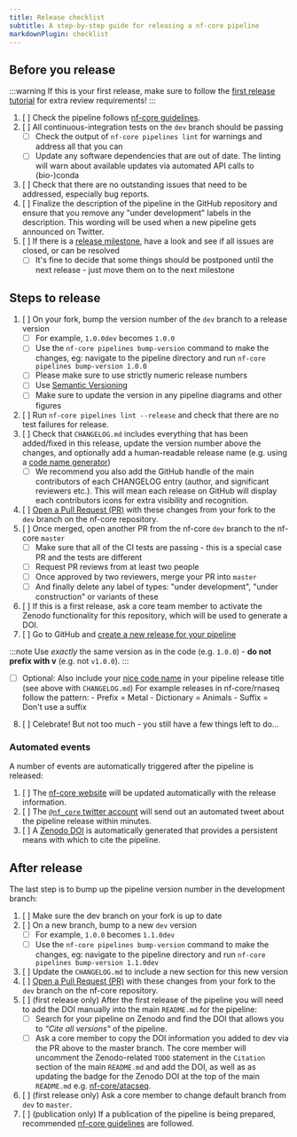 ```yaml
---
title: Release checklist
subtitle: A step-by-step guide for releasing a nf-core pipeline
markdownPlugin: checklist
---
```


## Before you release

:::warning
If this is your first release, make sure to follow the [first release tutorial](/docs/tutorials/adding_a_pipeline/first_release) for extra review requirements!
:::

1. [ ] Check the pipeline follows [nf-core guidelines](/docs/guidelines/pipelines/overview).
2. [ ] All continuous-integration tests on the `dev` branch should be passing
   - [ ] Check the output of `nf-core pipelines lint` for warnings and address all that you can
   - [ ] Update any software dependencies that are out of date.
         The linting will warn about available updates via automated API calls to (bio-)conda
3. [ ] Check that there are no outstanding issues that need to be addressed, especially bug reports.
4. [ ] Finalize the description of the pipeline in the GitHub repository and ensure that you remove any "under development" labels in the description. This wording will be used when a new pipeline gets announced on Twitter.
5. [ ] If there is a [release milestone](https://help.github.com/en/github/managing-your-work-on-github/about-milestones),
       have a look and see if all issues are closed, or can be resolved
   - [ ] It's fine to decide that some things should be postponed until the next release - just move them on to the next milestone

## Steps to release

1. [ ] On your fork, bump the version number of the `dev` branch to a release version
   - [ ] For example, `1.0.0dev` becomes `1.0.0`
   - [ ] Use the `nf-core pipelines bump-version` command to make the changes, eg: navigate to the pipeline directory and run `nf-core pipelines bump-version 1.0.0`
   - [ ] Please make sure to use strictly numeric release numbers
   - [ ] Use [Semantic Versioning](https://semver.org/)
   - [ ] Make sure to update the version in any pipeline diagrams and other figures
2. [ ] Run `nf-core pipelines lint --release` and check that there are no test failures for release.
3. [ ] Check that `CHANGELOG.md` includes everything that has been added/fixed in this release, update the version number above the changes, and optionally add a human-readable release name (e.g. using a [code name generator](http://www.codenamegenerator.com/))
   - [ ] We recommend you also add the GitHub handle of the main contributors of each CHANGELOG entry (author, and significant reviewers etc.). This will mean each release on GitHub will display each contributors icons for extra visibility and recognition.
4. [ ] [Open a Pull Request (PR)](https://help.github.com/en/articles/creating-a-pull-request) with these changes from your fork to the `dev` branch on the nf-core repository.
5. [ ] Once merged, open another PR from the nf-core `dev` branch to the nf-core `master`
   - [ ] Make sure that all of the CI tests are passing - this is a special case PR and the tests are different
   - [ ] Request PR reviews from at least two people
   - [ ] Once approved by two reviewers, merge your PR into `master`
   - [ ] And finally delete any label of types: "under development", "under construction" or variants of these
6. [ ] If this is a first release, ask a core team member to activate the Zenodo functionality for this repository, which will be used to generate a DOI.
7. [ ] Go to GitHub and [create a new release for your pipeline](https://help.github.com/en/articles/creating-releases)

:::note
Use _exactly_ the same version as in the code (e.g. `1.0.0`) - **do not prefix with v** (e.g. not `v1.0.0`).
:::
   - [ ] Optional: Also include your [nice code name](http://www.codenamegenerator.com/) in your pipeline release title (see above with `CHANGELOG.md`)
         For example releases in nf-core/rnaseq follow the pattern: - Prefix = Metal - Dictionary = Animals - Suffix = Don't use a suffix
8. [ ] Celebrate! But not too much - you still have a few things left to do...

### Automated events

A number of events are automatically triggered after the pipeline is released:

1. [ ] The [nf-core website](https://nf-co.re/pipelines) will be updated automatically with the release information.
2. [ ] The [`@nf_core` twitter account](https://twitter.com/nf_core) will send out an automated tweet about the pipeline release within minutes.
3. [ ] A [Zenodo DOI](https://zenodo.org/) is automatically generated that provides a persistent means with which to cite the pipeline.

## After release

The last step is to bump up the pipeline version number in the development branch:

1. [ ] Make sure the dev branch on your fork is up to date
2. [ ] On a new branch, bump to a new `dev` version
   - [ ] For example, `1.0.0` becomes `1.1.0dev`
   - [ ] Use the `nf-core pipelines bump-version` command to make the changes, eg: navigate to the pipeline directory and run `nf-core pipelines bump-version 1.1.0dev`
3. [ ] Update the `CHANGELOG.md` to include a new section for this new version
4. [ ] [Open a Pull Request (PR)](https://help.github.com/en/articles/creating-a-pull-request) with these changes from your fork to the `dev` branch on the nf-core repository.
5. [ ] (first release only) After the first release of the pipeline you will need to add the DOI manually into the main `README.md` for the pipeline:
   - [ ] Search for your pipeline on Zenodo and find the DOI that allows you to _"Cite all versions"_ of the pipeline.
   - [ ] Ask a core member to copy the DOI information you added to dev via the PR above to the master branch. The core member will uncomment the Zenodo-related `TODO` statement in the `Citation` section of the main `README.md` and add the DOI, as well as as updating the badge for the Zenodo DOI at the top of the main `README.md` e.g. [nf-core/atacseq](https://github.com/nf-core/atacseq/blob/fa1e3f8993cd20e249b9df09d29c5498eff311d2/README.md).
6. [ ] (first release only) Ask a core member to change default branch from `dev` to `master`.
7. [ ] (publication only) If a publication of the pipeline is being prepared, recommended [nf-core guidelines](/docs/guidelines/pipelines/recommendations/publication_credit) are followed.
